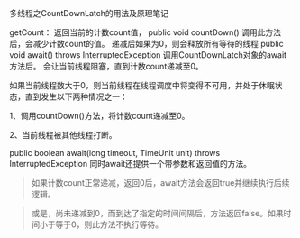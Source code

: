 多线程之CountDownLatch的用法及原理笔记

getCount：
返回当前的计数count值，
public void countDown()
调用此方法后，会减少计数count的值。
递减后如果为0，则会释放所有等待的线程
public void await()
           throws InterruptedException
调用CountDownLatch对象的await方法后。
会让当前线程阻塞，直到计数count递减至0。

如果当前线程数大于0，则当前线程在线程调度中将变得不可用，并处于休眠状态，直到发生以下两种情况之一：

1、调用countDown()方法，将计数count递减至0。

2、当前线程被其他线程打断。

public boolean await(long timeout,
            TimeUnit unit)
              throws InterruptedException
同时await还提供一个带参数和返回值的方法。

> 如果计数count正常递减，返回0后，await方法会返回true并继续执行后续逻辑。

> 或是，尚未递减到0，而到达了指定的时间间隔后，方法返回false。如果时间小于等于0，则此方法不执行等待。

